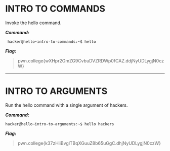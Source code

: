 # INTRO TO COMMANDS

Invoke the hello command.
 
 ***Command:***
 
` hacker@hello~intro-to-commands:~$ hello`
 
 ***Flag:***
 
 >pwn.college{wXHpr2GmZG9CvbuDVZRDWp0fCAZ.ddjNyUDLygjN0czW}
______________________________________________________________


# INTRO TO ARGUMENTS

Run the hello command with a single argument of hackers. 

***Command:***

`hacker@hello~intro-to-arguments:~$ hello hackers`

***Flag:***

>pwn.college{k37zHiiBvglTBqXGuuZ8b65uGgC.dhjNyUDLygjN0czW}










